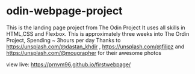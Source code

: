 # odin-webpage-project

This is the landing page project from The Odin Project
It uses all skills in HTML,CSS and Flexbox. This is approximately three weeks into The Ordin Project, Spending ~ 3hours per day
Thanks to https://unsplash.com/@dastan_khdir , https://unsplash.com/@filipz  and https://unsplash.com/@mougrapher  for their awesome photos

view live: https://prnvm96.github.io/firstwebpage/
